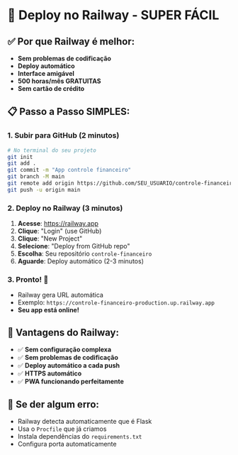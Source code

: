 # 🚀 Deploy no Railway - SUPER FÁCIL

## ✅ Por que Railway é melhor:
- **Sem problemas de codificação**
- **Deploy automático**
- **Interface amigável**
- **500 horas/mês GRATUITAS**
- **Sem cartão de crédito**

## 📋 Passo a Passo SIMPLES:

### 1. Subir para GitHub (2 minutos)
```bash
# No terminal do seu projeto
git init
git add .
git commit -m "App controle financeiro"
git branch -M main
git remote add origin https://github.com/SEU_USUARIO/controle-financeiro.git
git push -u origin main
```

### 2. Deploy no Railway (3 minutos)
1. **Acesse**: https://railway.app
2. **Clique**: "Login" (use GitHub)
3. **Clique**: "New Project"
4. **Selecione**: "Deploy from GitHub repo"
5. **Escolha**: Seu repositório `controle-financeiro`
6. **Aguarde**: Deploy automático (2-3 minutos)

### 3. Pronto! 🎉
- Railway gera URL automática
- Exemplo: `https://controle-financeiro-production.up.railway.app`
- **Seu app está online!**

## 🎯 Vantagens do Railway:
- ✅ **Sem configuração complexa**
- ✅ **Sem problemas de codificação**
- ✅ **Deploy automático a cada push**
- ✅ **HTTPS automático**
- ✅ **PWA funcionando perfeitamente**

## 🔧 Se der algum erro:
- Railway detecta automaticamente que é Flask
- Usa o `Procfile` que já criamos
- Instala dependências do `requirements.txt`
- Configura porta automaticamente
